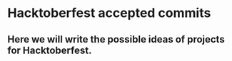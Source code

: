 # Hacktoberfest accepted commits

## Here we will write the possible ideas of projects for Hacktoberfest.

